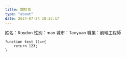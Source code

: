 ```yaml
---
title: 關於我
type: "about"
date: 2024-07-24 10:25:17
---
```


姓名：Roydon
性別：man
城市：Taoyuan
職業：前端工程師

```
function test ()=>{
    return 123;
}

```